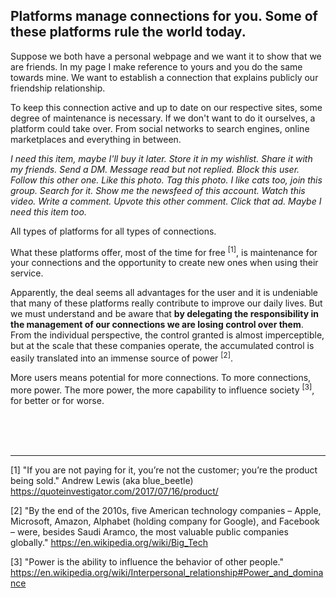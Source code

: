 ## Platforms manage connections for you. Some of these platforms rule the world today.

Suppose we both have a personal webpage and we want it to show that we are friends. In my page I make reference to yours and you do the same towards mine. We want to establish a connection that explains publicly our friendship relationship.

To keep this connection active and up to date on our respective sites, some degree of maintenance is necessary. If we don't want to do it ourselves, a platform could take over. From social networks to search engines, online marketplaces and everything in between.

*I need this item, maybe I'll buy it later. Store it in my wishlist. Share it with my friends. Send a DM. Message read but not replied. Block this user. Follow this other one. Like this photo. Tag this photo. I like cats too, join this group. Search for it. Show me the newsfeed of this account. Watch this video. Write a comment. Upvote this other comment. Click that ad. Maybe I need this item too.*

All types of platforms for all types of connections. 

What these platforms offer, most of the time for free <sup>[1]</sup>, is maintenance for your connections and the opportunity to create new ones when using their service.

Apparently, the deal seems all advantages for the user and it is undeniable that many of these platforms really contribute to improve our daily lives. But we must understand and be aware that **by delegating the responsibility in the management of our connections we are losing control over them**. From the individual perspective, the control granted is almost imperceptible, but at the scale that these companies operate, the accumulated control is easily translated into an immense source of power <sup>[2]</sup>.

More users means potential for more connections. To more connections, more power. The more power, the more capability to influence society <sup>[3]</sup>, for better or for worse.

<br><br><br>

---

[1] "If you are not paying for it, you’re not the customer; you’re the product being sold." Andrew Lewis (aka blue_beetle) https://quoteinvestigator.com/2017/07/16/product/

[2] "By the end of the 2010s, five American technology companies – Apple, Microsoft, Amazon, Alphabet (holding company for Google), and Facebook – were, besides Saudi Aramco, the most valuable public companies globally." https://en.wikipedia.org/wiki/Big_Tech

[3] "Power is the ability to influence the behavior of other people." https://en.wikipedia.org/wiki/Interpersonal_relationship#Power_and_dominance